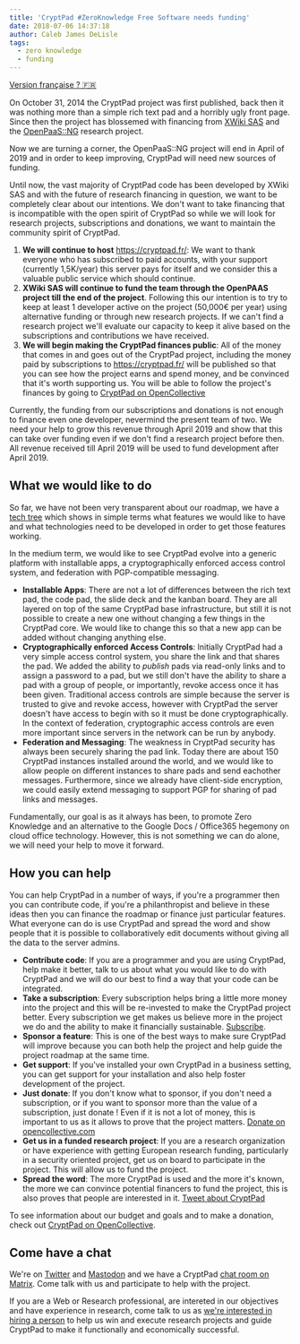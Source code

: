 ```yaml
---
title: 'CryptPad #ZeroKnowledge Free Software needs funding'
date: 2018-07-06 14:37:18
author: Caleb James DeLisle
tags:
  - zero knowledge
  - funding
---
```


[Version française ? 🇫🇷](http://blog.ludovic.org/xwiki/bin/view/Blog/Aidez%20le%20projet%20libre%20CryptPad)

On October 31, 2014 the CryptPad project was first published, back then it was nothing more than a simple rich text pad and a horribly ugly front page. Since then the project has blossemed with financing from [XWiki SAS](https://www.xwiki.com/en/) and the [OpenPaaS::NG](https://open-paas.org/) research project.

Now we are turning a corner, the OpenPaaS::NG project will end in April of 2019 and in order to keep improving, CryptPad will need new sources of funding.

Until now, the vast majority of CryptPad code has been developed by XWiki SAS and with the future of research financing in question, we want to be completely clear about our intentions. We don't want to take financing that is incompatible with the open spirit of CryptPad so while we will look for research projects, subscriptions and donations, we want to maintain the community spirit of CryptPad.

1. **We will continue to host** https://cryptpad.fr/: We want to thank everyone who has subscribed to paid accounts, with your support (currently 1,5K/year) this server pays for itself and we consider this a valuable public service which should continue.
2. **XWiki SAS will continue to fund the team through the OpenPAAS project till the end of the project**. Following this our intention is to try to keep at least 1 developer active on the project (50,000€ per year) using alternative funding or through new research projects. If we can't find a research project we'll evaluate our capacity to keep it alive based on the subscriptions and contributions we have received. 
3. **We will begin making the CryptPad finances public**: All of the money that comes in and goes out of the CryptPad project, including the money paid by subscriptions to https://cryptpad.fr/ will be published so that you can see how the project earns and spend money, and be convinced that it's worth supporting us. You will be able to follow the project's finances by going to [CryptPad on OpenCollective](https://opencollective.com/cryptpad)

Currently, the funding from our subscriptions and donations is not enough to finance even one developer, nevermind the present team of two. We need your help to grow this revenue through April 2019 and show that this can take over funding even if we don't find a research project before then. All revenue received till April 2019 will be used to fund development after April 2019.


## What we would like to do

So far, we have not been very transparent about our roadmap, we have a [tech tree](https://cryptpad.fr/code/#/1/view/R1kZC1mY9khSsrLCyJT+CA/t5Eey4SVS+TpaZWmhrCTvIP50IzX7GR4gnud9UclR6Y/present/) which shows in simple terms what features we would like to have and what technologies need to be developed in order to get those features working.

In the medium term, we would like to see CryptPad evolve into a generic platform with installable apps, a cryptographically enforced access control system, and federation with PGP-compatible messaging.

* **Installable Apps**: There are not a lot of differences between the rich text pad, the code pad, the slide deck and the kanban board. They are all layered on top of the same CryptPad base infrastructure, but still it is not possible to create a new one without changing a few things in the CryptPad core. We would like to change this so that a new app can be added without changing anything else.
* **Cryptographically enforced Access Controls**: Initially CryptPad had a very simple access control system, you share the link and that shares the pad. We added the ability to *publish* pads via read-only links and to assign a password to a pad, but we still don't have the ability to share a pad with a group of people, or importantly, revoke access once it has been given. Traditional access controls are simple because the server is trusted to give and revoke access, however with CryptPad the server doesn't have access to begin with so it must be done cryptographically. In the context of federation, cryptographic access controls are even more important since servers in the network can be run by anybody.
* **Federation and Messaging**: The weakness in CryptPad security has always been securely sharing the pad link. Today there are about 150 CryptPad instances installed around the world, and we would like to allow people on different instances to share pads and send eachother messages. Furthermore, since we already have client-side encryption, we could easily extend messaging to support PGP for sharing of pad links and messages.

Fundamentally, our goal is as it always has been, to promote Zero Knowledge and an alternative to the Google Docs / Office365 hegemony on cloud office technology. However, this is not something we can do alone, we will need your help to move it forward.

## How you can help

You can help CryptPad in a number of ways, if you're a programmer then you can contribute code, if you're a philanthropist and believe in these ideas then you can finance the roadmap or finance just particular features. What everyone can do is use CryptPad and spread the word and show people that it is possible to collaboratively edit documents without giving all the data to the server admins.

* **Contribute code**: If you are a programmer and you are using CryptPad, help make it better, talk to us about what you would like to do with CryptPad and we will do our best to find a way that your code can be integrated.
* **Take a subscription**: Every subscription helps bring a little more money into the project and this will be re-invested to make the CryptPad project better. Every subscription we get makes us believe more in the project we do and the ability to make it financially sustainable. [Subscribe](https://accounts.cryptpad.fr/).
* **Sponsor a feature**: This is one of the best ways to make sure CryptPad will improve because you can both help the project and help guide the project roadmap at the same time.
* **Get support**: If you've installed your own CryptPad in a business setting, you can get support for your installation and also help foster development of the project.
* **Just donate**: If you don't know what to sponsor, if you don't need a subscription, or if you want to sponsor more than the value of a subscription, just donate ! Even if it is not a lot of money, this is important to us as it allows to prove that the project matters. [Donate on opencollective.com](https://opencollective.com/cryptpad)
* **Get us in a funded research project**: If you are a research organization or have experience with getting European research funding, particularly in a security oriented project, get us on board to participate in the project. This will allow us to fund the project.
* **Spread the word**: The more CryptPad is used and the more it's known, the more we can convince potential financers to fund the project, this is also proves that people are interested in it. [Tweet about CryptPad](https://twitter.com/intent/tweet?text=Check%20out%20the%20%40CryptPad%20project%2C%20it%27s%20an%20open%20source%20collaborative%20editor%20and%20drive%20and%20it%27s%20end-to-end%20encrypted%20so%20the%20server%20sees%20nothing.%20%23e2ee%20%23ZeroKnowledge)

To see information about our budget and goals and to make a donation, check out [CryptPad on OpenCollective](https://opencollective.com/cryptpad).

## Come have a chat

We're on [Twitter](https://twitter.com/cryptpad) and [Mastodon](http://social.weho.st/@cryptpad) and we have a CryptPad [chat room on Matrix](https://riot.im/app/#/room/#cryptpad:matrix.xwiki.com). Come talk with us and participate to help with the project.

If you are a Web or Research professional, are intereted in our objectives and have experience in research, come talk to us as [we're interested in hiring a person](https://www.xwiki.com/en/jobs/research-and-development-lead) to help us win and execute research projects and guide CryptPad to make it functionally and economically successful.